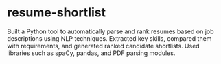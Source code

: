 # resume-shortlist
Built a Python tool to automatically parse and rank resumes based on job descriptions using NLP techniques. Extracted key skills, compared them with requirements, and generated ranked candidate shortlists. Used libraries such as spaCy, pandas, and PDF parsing modules.
